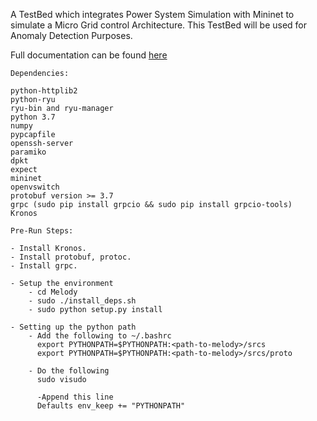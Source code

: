 A TestBed which integrates Power System Simulation with Mininet to simulate a
Micro Grid control Architecture. This TestBed will be used for 
Anomaly Detection Purposes.

Full documentation can be found [here](https://melody-by-projectmoses.readthedocs.io/)

```
Dependencies:

python-httplib2
python-ryu
ryu-bin and ryu-manager
python 3.7
numpy
pypcapfile
openssh-server
paramiko
dpkt
expect 
mininet
openvswitch
protobuf version >= 3.7
grpc (sudo pip install grpcio && sudo pip install grpcio-tools)
Kronos

```

```
Pre-Run Steps:

- Install Kronos.
- Install protobuf, protoc.
- Install grpc.

- Setup the environment
    - cd Melody
    - sudo ./install_deps.sh
    - sudo python setup.py install

- Setting up the python path
    - Add the following to ~/.bashrc
      export PYTHONPATH=$PYTHONPATH:<path-to-melody>/srcs
      export PYTHONPATH=$PYTHONPATH:<path-to-melody>/srcs/proto

    - Do the following
      sudo visudo
      
      -Append this line
      Defaults env_keep += "PYTHONPATH"

```
